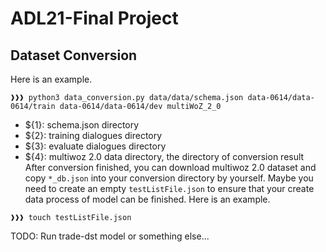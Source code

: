 # ADL21-Final Project

## Dataset Conversion
Here is an example.
```console
❱❱❱ python3 data_conversion.py data/data/schema.json data-0614/data-0614/train data-0614/data-0614/dev multiWoZ_2_0
```
* ${1}: schema.json directory
* ${2}: training dialogues directory
* ${3}: evaluate dialogues directory
* ${4}: multiwoz 2.0 data directory, the directory of conversion result
After conversion finished, you can download multiwoz 2.0 dataset and copy `*_db.json` into your conversion directory by yourself.
Maybe you need to create an empty `testListFile.json` to ensure that your create data process of model can be finished. Here is an example.
```console
❱❱❱ touch testListFile.json
```

TODO: Run trade-dst model or something else...

